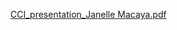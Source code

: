 [CCI_presentation_Janelle Macaya.pdf](https://github.com/RupakMukherjee/PPPL-CCI-2021/files/7803672/CCI_presentation_Janelle.Macaya.pdf)
